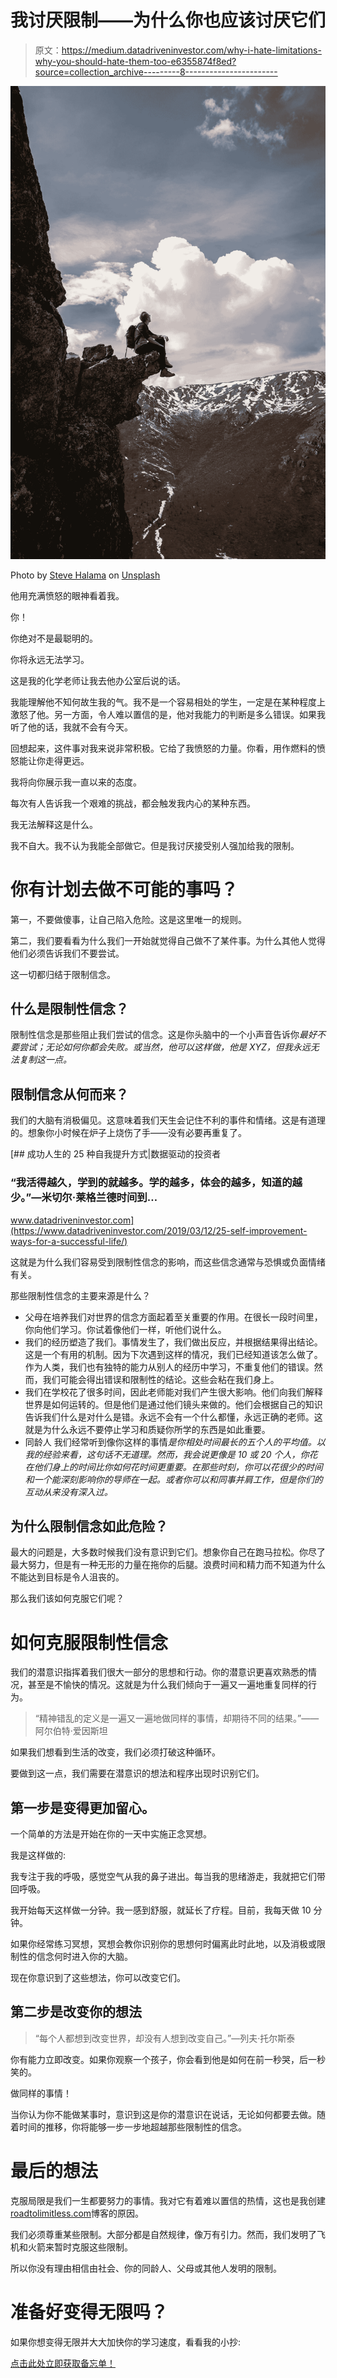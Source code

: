 # 我讨厌限制——为什么你也应该讨厌它们

> 原文：<https://medium.datadriveninvestor.com/why-i-hate-limitations-why-you-should-hate-them-too-e6355874f8ed?source=collection_archive---------8----------------------->

![](img/33396c68c3955dd6c0e76456afade946.png)

Photo by [Steve Halama](https://unsplash.com/@steve3p_0?utm_source=medium&utm_medium=referral) on [Unsplash](https://unsplash.com?utm_source=medium&utm_medium=referral)

他用充满愤怒的眼神看着我。

你！

你绝对不是最聪明的。

你将永远无法学习。

这是我的化学老师让我去他办公室后说的话。

我能理解他不知何故生我的气。我不是一个容易相处的学生，一定是在某种程度上激怒了他。另一方面，令人难以置信的是，他对我能力的判断是多么错误。如果我听了他的话，我就不会有今天。

回想起来，这件事对我来说非常积极。它给了我愤怒的力量。你看，用作燃料的愤怒能让你走得更远。

我将向你展示我一直以来的态度。

每次有人告诉我一个艰难的挑战，都会触发我内心的某种东西。

我无法解释这是什么。

我不自大。我不认为我能全部做它。但是我讨厌接受别人强加给我的限制。

# 你有计划去做不可能的事吗？

第一，不要做傻事，让自己陷入危险。这是这里唯一的规则。

第二，我们要看看为什么我们一开始就觉得自己做不了某件事。为什么其他人觉得他们必须告诉我们不要尝试。

这一切都归结于限制信念。

## 什么是限制性信念？

限制性信念是那些阻止我们尝试的信念。这是你头脑中的一个小声音告诉你*最好不要尝试；无论如何你都会失败。*或*当然，他可以这样做，他是 XYZ，但我永远无法复制这一点。*

## 限制信念从何而来？

我们的大脑有消极偏见。这意味着我们天生会记住不利的事件和情绪。这是有道理的。想象你小时候在炉子上烧伤了手——没有必要再重复了。

[](https://www.datadriveninvestor.com/2019/03/12/25-self-improvement-ways-for-a-successful-life/) [## 成功人生的 25 种自我提升方式|数据驱动的投资者

### “我活得越久，学到的就越多。学的越多，体会的越多，知道的越少。”―米切尔·莱格兰德时间到…

www.datadriveninvestor.com](https://www.datadriveninvestor.com/2019/03/12/25-self-improvement-ways-for-a-successful-life/) 

这就是为什么我们容易受到限制性信念的影响，而这些信念通常与恐惧或负面情绪有关。

那些限制性信念的主要来源是什么？

*   父母在培养我们对世界的信念方面起着至关重要的作用。在很长一段时间里，你向他们学习。你试着像他们一样，听他们说什么。
*   我们的经历塑造了我们。事情发生了，我们做出反应，并根据结果得出结论。这是一个有用的机制。因为下次遇到这样的情况，我们已经知道该怎么做了。作为人类，我们也有独特的能力从别人的经历中学习，不重复他们的错误。然而，我们可能会得出错误和限制性的结论。这些会粘在我们身上。
*   我们在学校花了很多时间，因此老师能对我们产生很大影响。他们向我们解释世界是如何运转的。但是他们是通过他们镜头来做的。他们会根据自己的知识告诉我们什么是对什么是错。永远不会有一个什么都懂，永远正确的老师。这就是为什么永远不要停止学习和质疑你所学的东西是如此重要。
*   同龄人
    我们经常听到像你这样的事情*是你相处时间最长的五个人的平均值。以我的经验来看，这句话不无道理。然而，我会说更像是 10 或 20 个人，你花在他们身上的时间比你如何花时间更重要。在那些时刻，你可以花很少的时间和一个能深刻影响你的导师在一起。或者你可以和同事并肩工作，但是你们的互动从来没有深入过。*

## 为什么限制信念如此危险？

最大的问题是，大多数时候我们没有意识到它们。想象你自己在跑马拉松。你尽了最大努力，但是有一种无形的力量在拖你的后腿。浪费时间和精力而不知道为什么不能达到目标是令人沮丧的。

那么我们该如何克服它们呢？

# 如何克服限制性信念

我们的潜意识指挥着我们很大一部分的思想和行动。你的潜意识更喜欢熟悉的情况，甚至是不愉快的情况。这就是为什么我们倾向于一遍又一遍地重复同样的行为。

> “精神错乱的定义是一遍又一遍地做同样的事情，却期待不同的结果。”——阿尔伯特·爱因斯坦

如果我们想看到生活的改变，我们必须打破这种循环。

要做到这一点，我们需要在潜意识的想法和程序出现时识别它们。

## 第一步是变得更加留心。

一个简单的方法是开始在你的一天中实施正念冥想。

我是这样做的:

我专注于我的呼吸，感觉空气从我的鼻子进出。每当我的思绪游走，我就把它们带回呼吸。

我开始每天这样做一分钟。我一感到舒服，就延长了疗程。目前，我每天做 10 分钟。

如果你经常练习冥想，冥想会教你识别你的思想何时偏离此时此地，以及消极或限制性的信念何时进入你的大脑。

现在你意识到了这些想法，你可以改变它们。

## 第二步是改变你的想法

> “每个人都想到改变世界，却没有人想到改变自己。”―列夫·托尔斯泰

你有能力立即改变。如果你观察一个孩子，你会看到他是如何在前一秒哭，后一秒笑的。

做同样的事情！

当你认为你不能做某事时，意识到这是你的潜意识在说话，无论如何都要去做。随着时间的推移，你将能够一步一步地超越那些限制性的信念。

# 最后的想法

克服局限是我们一生都要努力的事情。我对它有着难以置信的热情，这也是我创建[roadtolimitless.com](https://roadtolimitless.com/)博客的原因。

我们必须尊重某些限制。大部分都是自然规律，像万有引力。然而，我们发明了飞机和火箭来暂时克服这些限制。

所以你没有理由相信由社会、你的同龄人、父母或其他人发明的限制。

# **准备好变得无限吗？**

如果你想变得无限并大大加快你的学习速度，看看我的小抄:

[点击此处立即获取备忘单！](https://roadtolimitless.com/cheatsheet/)